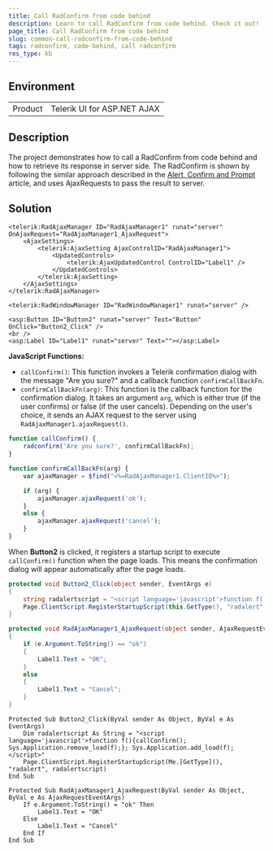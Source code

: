 ```yaml
---
title: Call RadConfirm from code behind
description: Learn to call RadConfirm from code behind. Check it out!
page_title: Call RadConfirm from code behind
slug: common-call-radconfirm-from-code-behind
tags: radconfirm, code-behind, call radconfirm
res_type: kb
---
```


## Environment

<table>
	<tbody>
		<tr>
			<td>Product</td>
			<td>Telerik UI for ASP.NET AJAX</td>
		</tr>
	</tbody>
</table>

## Description

The project demonstrates how to call a RadConfirm from code behind and how to retrieve its response in server side. The RadConfirm is shown by following the similar approach described in the [Alert, Confirm and Prompt](https://demos.telerik.com/aspnet-ajax/window/examples/browserdialogboxes/defaultcs.aspx) article, and uses AjaxRequests to pass the result to server.

## Solution

````ASP.NET
<telerik:RadAjaxManager ID="RadAjaxManager1" runat="server" OnAjaxRequest="RadAjaxManager1_AjaxRequest">
    <AjaxSettings>
        <telerik:AjaxSetting AjaxControlID="RadAjaxManager1">
            <UpdatedControls>
                <telerik:AjaxUpdatedControl ControlID="Label1" />
            </UpdatedControls>
        </telerik:AjaxSetting>
    </AjaxSettings>
</telerik:RadAjaxManager>

<telerik:RadWindowManager ID="RadWindowManager1" runat="server" />

<asp:Button ID="Button2" runat="server" Text="Button" OnClick="Button2_Click" />
<br />
<asp:Label ID="Label1" runat="server" Text=""></asp:Label>
````

**JavaScript Functions:**

- `callConfirm()`: This function invokes a Telerik confirmation dialog with the message "Are you sure?" and a callback function `confirmCallBackFn`.
- `confirmCallBackFn(arg)`: This function is the callback function for the confirmation dialog. It takes an argument `arg`, which is either true (if the user confirms) or false (if the user cancels). Depending on the user's choice, it sends an AJAX request to the server using `RadAjaxManager1.ajaxRequest()`.

````JavaScript
function callConfirm() {
    radconfirm('Are you sure?', confirmCallBackFn);
}

function confirmCallBackFn(arg) {
    var ajaxManager = $find("<%=RadAjaxManager1.ClientID%>");

    if (arg) {
        ajaxManager.ajaxRequest('ok');
    }
    else {
        ajaxManager.ajaxRequest('cancel');
    }
}
````

When **Button2** is clicked, it registers a startup script to execute `callConfirm()` function when the page loads. This means the confirmation dialog will appear automatically after the page loads.

````C#
protected void Button2_Click(object sender, EventArgs e)
{
    string radalertscript = "<script language='javascript'>function f(){callConfirm(); Sys.Application.remove_load(f);}; Sys.Application.add_load(f);</script>";
    Page.ClientScript.RegisterStartupScript(this.GetType(), "radalert", radalertscript);
}

protected void RadAjaxManager1_AjaxRequest(object sender, AjaxRequestEventArgs e)
{
    if (e.Argument.ToString() == "ok")
    {
        Label1.Text = "OK";
    }
    else
    {
        Label1.Text = "Cancel";
    }
}
````
````VB
Protected Sub Button2_Click(ByVal sender As Object, ByVal e As EventArgs)
    Dim radalertscript As String = "<script language='javascript'>function f(){callConfirm(); Sys.Application.remove_load(f);}; Sys.Application.add_load(f);</script>"
    Page.ClientScript.RegisterStartupScript(Me.[GetType](), "radalert", radalertscript)
End Sub

Protected Sub RadAjaxManager1_AjaxRequest(ByVal sender As Object, ByVal e As AjaxRequestEventArgs)
    If e.Argument.ToString() = "ok" Then
        Label1.Text = "OK"
    Else
        Label1.Text = "Cancel"
    End If
End Sub
````

  